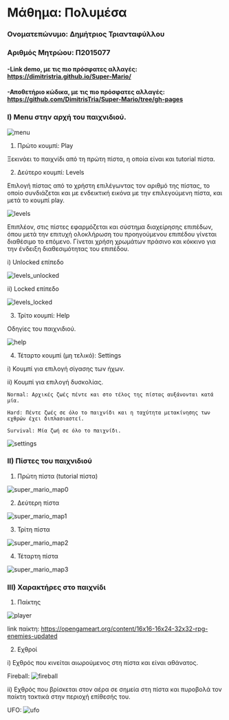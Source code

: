 # Μάθημα: Πολυμέσα

### Ονοματεπώνυμο: Δημήτριος Τριανταφύλλου
### Αριθμός Μητρώου: Π2015077

#### -Link demo, με τις πιο πρόσφατες αλλαγές: https://dimitristria.github.io/Super-Mario/
#### -Αποθετήριο κώδικα, με τις πιο πρόσφατες αλλαγές: https://github.com/DimitrisTria/Super-Mario/tree/gh-pages

### I) Μenu στην αρχή του παιχνιδιού.

  ![menu](https://user-images.githubusercontent.com/22676085/33654136-deb9c26e-da77-11e7-8ea8-ee64186b5470.png)

1) Πρώτο κουμπί: Play

  Ξεκινάει το παιχνίδι από τη πρώτη πίστα, η οποία είναι και tutorial πίστα.

2) Δεύτερο κουμπί: Levels

  Επιλογή πίστας από το χρήστη επιλέγωντας τον αριθμό της πίστας, το οποίο συνδιάζεται και με ενδεικτική εικόνα με την επιλεγούμενη πίστα, και μετά το κουμπί play.

  ![levels](https://user-images.githubusercontent.com/22676085/33654133-de443a8a-da77-11e7-8212-c2ecb8c75dae.png)

  Επιπλέον, στις πίστες εφαρμόζεται και σύστημα διαχείρησης επιπέδων, όπου μετά την επιτυχή ολοκλήρωση του προηγούμενου επιπέδου γίνεται διαθέσιμο το επόμενο. Γίνεται χρήση χρωμάτων πράσινο και κόκκινο για την ένδειξη διαθεσιμότητας του επιπέδου.

  i) Unlocked επίπεδο

   ![levels_unlocked](https://user-images.githubusercontent.com/22676085/33654135-de938536-da77-11e7-9e5d-1d135a272ef3.png)

  ii) Locked επίπεδο

   ![levels_locked](https://user-images.githubusercontent.com/22676085/33654134-de6ba0de-da77-11e7-9ceb-bf56e1faaa14.png)

3) Τρίτο κουμπί: Help

  Οδηγίες του παιχνιδιού.

  ![help](https://user-images.githubusercontent.com/22676085/33654132-de1b6c2c-da77-11e7-879a-a45624fed848.png)

4) Τέταρτο κουμπί (μη τελικό): Settings

  i) Κουμπί για επιλογή σίγασης των ήχων.

  ii) Κουμπί για επιλογή δυσκολίας.

    Normal: Αρχικές ζωές πέντε και στο τέλος της πίστας αυξάνονται κατά μία.
    
    Hard: Πέντε ζωές σε όλο το παιχνίδι και η ταχύτητα μετακίνησης των εχθρών έχει διπλασιαστεί.
    
    Survival: Μία ζωή σε όλο το παιχνίδι.

  ![settings](https://user-images.githubusercontent.com/22676085/33654138-df1515b0-da77-11e7-9a66-8713219ceb94.png)

### II) Πίστες του παιχνιδιού

1) Πρώτη πίστα (tutorial πίστα)

  ![super_mario_map0](https://user-images.githubusercontent.com/22676085/33488606-d811c7fc-d6b9-11e7-96f5-327a5e12046b.png)

2) Δεύτερη πίστα

  ![super_mario_map1](https://user-images.githubusercontent.com/22676085/33655905-1ed91048-da7d-11e7-8953-220805da2b54.png)

3) Τρίτη πίστα

  ![super_mario_map2](https://user-images.githubusercontent.com/22676085/33656042-8c4bb996-da7d-11e7-97db-7063614cf673.png)

4) Τέταρτη πίστα

  ![super_mario_map3](https://user-images.githubusercontent.com/22676085/33655704-7fce8c08-da7c-11e7-850e-ef5d0cfd1925.png)

### ΙΙΙ) Χαρακτήρες στο παιχνίδι

1) Παίκτης

  ![player](https://user-images.githubusercontent.com/22676085/32542777-5ba8b378-c47c-11e7-9f01-6705d5a01311.png)
  
  link παίκτη: https://opengameart.org/content/16x16-16x24-32x32-rpg-enemies-updated

2) Εχθροί

  i) Eχθρός που κινείται αιωρούμενος στη πίστα και είναι αθάνατος.
    
   Fireball: ![fireball](https://user-images.githubusercontent.com/22676085/33483734-e4f7be20-d6a7-11e7-8b42-866793675d33.png)

  ii) Eχθρός που βρίσκεται στον αέρα σε σημεία στη πίστα και πυροβολά τον παίκτη τακτικά στην περιοχή επίθεσής του.
    
   UFO: ![ufo](https://user-images.githubusercontent.com/22676085/33483697-be8a3740-d6a7-11e7-8931-bf77ccdfd3cc.png)
